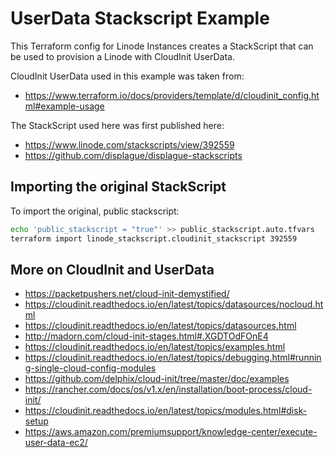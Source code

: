 # UserData Stackscript Example

This Terraform config for Linode Instances creates a StackScript that can be used to provision a Linode with CloudInit UserData.

CloudInit UserData used in this example was taken from:
  * <https://www.terraform.io/docs/providers/template/d/cloudinit_config.html#example-usage>

The StackScript used here was first published here:
  * <https://www.linode.com/stackscripts/view/392559>
  * <https://github.com/displague/displague-stackscripts>

## Importing the original StackScript

To import the original, public stackscript:

```sh
echo 'public_stackscript = "true"' >> public_stackscript.auto.tfvars
terraform import linode_stackscript.cloudinit_stackscript 392559
```

## More on CloudInit and UserData

- <https://packetpushers.net/cloud-init-demystified/>
- <https://cloudinit.readthedocs.io/en/latest/topics/datasources/nocloud.html>
- <https://cloudinit.readthedocs.io/en/latest/topics/datasources.html>
- <http://madorn.com/cloud-init-stages.html#.XGDTOdFOnE4>
- <https://cloudinit.readthedocs.io/en/latest/topics/examples.html>
- <https://cloudinit.readthedocs.io/en/latest/topics/debugging.html#running-single-cloud-config-modules>
- <https://github.com/delphix/cloud-init/tree/master/doc/examples>
- <https://rancher.com/docs/os/v1.x/en/installation/boot-process/cloud-init/>
- <https://cloudinit.readthedocs.io/en/latest/topics/modules.html#disk-setup>
- <https://aws.amazon.com/premiumsupport/knowledge-center/execute-user-data-ec2/>
